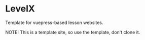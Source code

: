 # LevelX

Template for vuepress-based lesson websites. 

NOTE! This is a template site, so use the template, don't clone it. 



